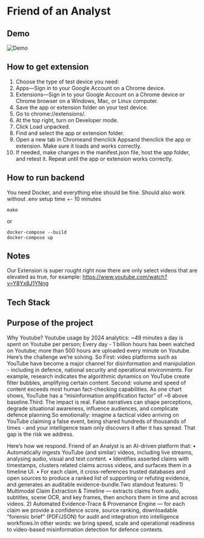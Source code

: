# Friend of an Analyst

## Demo

![Demo](./docs/giff_small.gif)

## How to get extension

1. Choose the type of test device you need:
2. Apps—Sign in to your Google Account on a Chrome device.
3. Extensions—Sign in to your Google Account on a Chrome device or Chrome browser on a Windows, Mac, or Linux computer.
4. Save the app or extension folder on your test device.
5. Go to chrome://extensions/.
6. At the top right, turn on Developer mode.
7. Click Load unpacked.
8. Find and select the app or extension folder.
9. Open a new tab in Chromeand thenclick Appsand thenclick the app or extension. Make sure it loads and works correctly.
10. If needed, make changes in the manifest.json file, host the app folder, and retest it. Repeat until the app or extension works correctly.

## How to run backend

You need Docker, and everything else should be fine. Should also work without .env setup time +- 10 minutes

```
make
```

or

```
docker-compose --build
docker-compose up
```


## Notes

Our Extension is super rought right now there are only select videos that are elevated as true, for example: https://www.youtube.com/watch?v=Y8Yx8J1YNng


## Tech Stack




## Purpose of the project

Why Youtube? Youtube usage by 2024 analytics: ~49 minutes a day is spent on Youtube per person; Every day - 1 billion hours has been watched on Youtube; more than 500 hours are uploaded every minute on Youtube.
Here’s the challenge we’re solving. So First: video platforms such as YouTube have become a major channel for disinformation and manipulation - including in defence, national security and operational environments. For example, research indicates the algorithmic dynamics on YouTube create filter bubbles, amplifying certain content. Second: volume and speed of content exceeds most human fact-checking capabilities. As one chart shows, YouTube has a “misinformation amplification factor” of ~6 above baseline.Third: The impact is real. False narratives can shape perceptions, degrade situational awareness, influence audiences, and complicate defence planning.So emotionally: imagine a tactical video arriving on YouTube claiming a false event, being shared hundreds of thousands of times - and your intelligence team only discovers it after it has spread. That gap is the risk we address.

Here’s how we respond. Friend of an Analyst is an AI-driven platform that: • Automatically ingests YouTube (and similar) videos, including live streams, analysing audio, visual and text content. • Identifies asserted claims with timestamps, clusters related claims across videos, and surfaces them in a timeline UI. • For each claim, it cross-references trusted databases and open sources to produce a ranked list of supporting or refuting evidence, and generates an auditable evidence-bundle.Two standout features: 1) Multimodal Claim Extraction & Timeline — extracts claims from audio, subtitles, scene OCR, and key frames, then anchors them in time and across videos. 2) Automated Evidence-Trace & Provenance Engine — for each claim we provide a confidence score, source ranking, downloadable “forensic brief” (PDF/JSON) for audit and integration into intelligence workflows.In other words: we bring speed, scale and operational readiness to video-based misinformation detection for defence contexts.